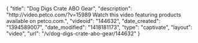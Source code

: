 {
    "title": "Dog Digs Crate ABO Gear",
    "description": "http:\/\/video.petco.com\/?v=15989 Watch this video featuring products available on petco.com.",
    "videoid": "144632",
    "date_created": "1394589007",
    "date_modified": "1418181173",
    "type": "captivate",
    "layout": "video",
    "url": "\/v\/dog-digs-crate-abo-gear\/144632"
}